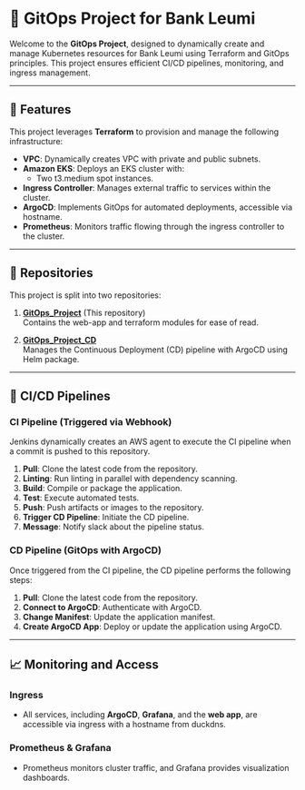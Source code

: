 # 🚀 GitOps Project for Bank Leumi

Welcome to the **GitOps Project**, designed to dynamically create and manage Kubernetes resources for Bank Leumi using Terraform and GitOps principles. This project ensures efficient CI/CD pipelines, monitoring, and ingress management.

---

## 🌟 Features

This project leverages **Terraform** to provision and manage the following infrastructure:
- **VPC**: Dynamically creates VPC with private and public subnets.
- **Amazon EKS**: Deploys an EKS cluster with:
  - Two t3.medium spot instances.
- **Ingress Controller**: Manages external traffic to services within the cluster.
- **ArgoCD**: Implements GitOps for automated deployments, accessible via hostname.
- **Prometheus**: Monitors traffic flowing through the ingress controller to the cluster.

---

## 📂 Repositories

This project is split into two repositories:

1. **[GitOps_Project](https://github.com/eranzaksh/GitOps_Project.git)** (This repository)  
   Contains the web-app and terraform modules for ease of read.
   
2. **[GitOps_Project_CD](https://github.com/eranzaksh/GitOps_Project_CD.git)**  
   Manages the Continuous Deployment (CD) pipeline with ArgoCD using Helm package.

---

## 🔁 CI/CD Pipelines

### **CI Pipeline (Triggered via Webhook)**  
Jenkins dynamically creates an AWS agent to execute the CI pipeline when a commit is pushed to this repository.

1. **Pull**: Clone the latest code from the repository.
2. **Linting**: Run linting in parallel with dependency scanning.
3. **Build**: Compile or package the application.
4. **Test**: Execute automated tests.
5. **Push**: Push artifacts or images to the repository.
6. **Trigger CD Pipeline**: Initiate the CD pipeline.
7. **Message**: Notify slack about the pipeline status.

### **CD Pipeline (GitOps with ArgoCD)**  
Once triggered from the CI pipeline, the CD pipeline performs the following steps:

1. **Pull**: Clone the latest code from the repository.
2. **Connect to ArgoCD**: Authenticate with ArgoCD.
3. **Change Manifest**: Update the application manifest.
4. **Create ArgoCD App**: Deploy or update the application using ArgoCD.

---

## 📈 Monitoring and Access

### **Ingress**
- All services, including **ArgoCD**, **Grafana**, and the **web app**, are accessible via ingress with a hostname from duckdns.

### **Prometheus & Grafana**
- Prometheus monitors cluster traffic, and Grafana provides visualization dashboards.

